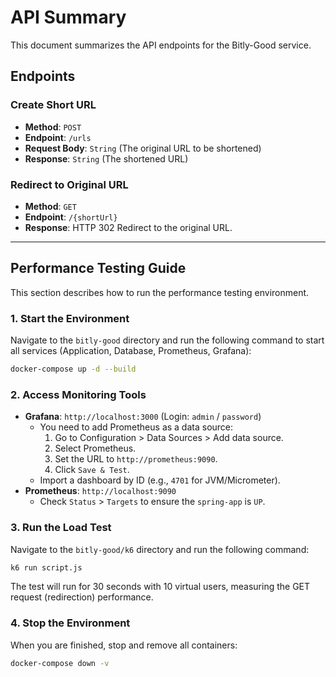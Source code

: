 # API Summary

This document summarizes the API endpoints for the Bitly-Good service.

## Endpoints

### Create Short URL

*   **Method**: `POST`
*   **Endpoint**: `/urls`
*   **Request Body**: `String` (The original URL to be shortened)
*   **Response**: `String` (The shortened URL)

### Redirect to Original URL

*   **Method**: `GET`
*   **Endpoint**: `/{shortUrl}`
*   **Response**: HTTP 302 Redirect to the original URL.

---

## Performance Testing Guide

This section describes how to run the performance testing environment.

### 1. Start the Environment

Navigate to the `bitly-good` directory and run the following command to start all services (Application, Database, Prometheus, Grafana):

```bash
docker-compose up -d --build
```

### 2. Access Monitoring Tools

*   **Grafana**: `http://localhost:3000` (Login: `admin` / `password`)
    *   You need to add Prometheus as a data source:
        1.  Go to Configuration > Data Sources > Add data source.
        2.  Select Prometheus.
        3.  Set the URL to `http://prometheus:9090`.
        4.  Click `Save & Test`.
    *   Import a dashboard by ID (e.g., `4701` for JVM/Micrometer).
*   **Prometheus**: `http://localhost:9090`
    *   Check `Status` > `Targets` to ensure the `spring-app` is `UP`.

### 3. Run the Load Test

Navigate to the `bitly-good/k6` directory and run the following command:

```bash
k6 run script.js
```

The test will run for 30 seconds with 10 virtual users, measuring the GET request (redirection) performance.

### 4. Stop the Environment

When you are finished, stop and remove all containers:

```bash
docker-compose down -v
```